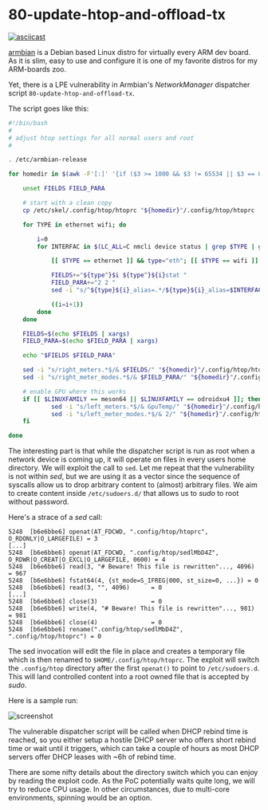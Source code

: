 80-update-htop-and-offload-tx
=============================

[![asciicast](https://asciinema.org/a/FQEhw8yQ63Q4Adw3HDNjliT5u.svg)](https://asciinema.org/a/FQEhw8yQ63Q4Adw3HDNjliT5u)

[armbian](https://www.armbian.com) is a Debian based Linux distro
for virtually every ARM dev board. As it is slim, easy to use and configure
it is one of my favorite distros for my ARM-boards zoo.

Yet, there is a LPE vulnerability in Armbian's *NetworkManager* dispatcher script
`80-update-htop-and-offload-tx`.

The script goes like this:

```bash
#!/bin/bash
#
# adjust htop settings for all normal users and root
#

. /etc/armbian-release

for homedir in $(awk -F'[:]' '{if ($3 >= 1000 && $3 != 65534 || $3 == 0) print $6}' /etc/passwd); do

	unset FIELDS FIELD_PARA

	# start with a clean copy
	cp /etc/skel/.config/htop/htoprc "${homedir}"/.config/htop/htoprc

	for TYPE in ethernet wifi; do

		i=0
		for INTERFAC in $(LC_ALL=C nmcli device status | grep $TYPE | grep -w connected | awk '{ print $1 }' | grep -v lo | grep -v p2p | head -2); do

			[[ $TYPE == ethernet ]] && type="eth"; [[ $TYPE == wifi ]] && type="wlan"

			FIELDS+="${type^}$i ${type^}${i}stat "
			FIELD_PARA+="2 2 "
			sed -i "s/^${type}${i}_alias=.*/${type}${i}_alias=$INTERFAC/" "${homedir}"/.config/htop/htoprc

			((i=i+1))
		done
	done

	FIELDS=$(echo $FIELDS | xargs)
	FIELD_PARA=$(echo $FIELD_PARA | xargs)

	echo "$FIELDS $FIELD_PARA"

	sed -i "s/right_meters.*$/& $FIELDS/" "${homedir}"/.config/htop/htoprc
	sed -i "s/right_meter_modes.*$/& $FIELD_PARA/" "${homedir}"/.config/htop/htoprc

	# enable GPU where this works
	if [[ $LINUXFAMILY == meson64 || $LINUXFAMILY == odroidxu4 ]]; then
	        sed -i "s/left_meters.*$/& GpuTemp/" "${homedir}"/.config/htop/htoprc
        	sed -i "s/left_meter_modes.*$/& 2/" "${homedir}"/.config/htop/htoprc
	fi

done
```

The interesting part is that while the dispatcher script is run as root when a network device is
coming up, it will operate on files in every users home directory. We will exploit the call to `sed`.
Let me repeat that the vulnerability is not within *sed*, but we are using it as a vector since the
sequence of syscalls allow us to drop arbitrary content to (almost) arbitrary files. We aim to
create content inside `/etc/sudoers.d/` that allows us to *sudo* to root without password.

Here's a strace of a *sed* call:
```
5248  [b6e6bbe6] openat(AT_FDCWD, ".config/htop/htoprc", O_RDONLY|O_LARGEFILE) = 3
[...]
5248  [b6e6bbe6] openat(AT_FDCWD, ".config/htop/sedlMbD4Z", O_RDWR|O_CREAT|O_EXCL|O_LARGEFILE, 0600) = 4
5248  [b6e6bbe6] read(3, "# Beware! This file is rewritten"..., 4096) = 967
5248  [b6e6bbe6] fstat64(4, {st_mode=S_IFREG|000, st_size=0, ...}) = 0
5248  [b6e6bbe6] read(3, "", 4096)      = 0
[...]
5248  [b6e6bbe6] close(3)               = 0
5248  [b6e6bbe6] write(4, "# Beware! This file is rewritten"..., 981) = 981
5248  [b6e6bbe6] close(4)               = 0
5248  [b6e6bbe6] rename(".config/htop/sedlMbD4Z", ".config/htop/htoprc") = 0
```

The sed invocation will edit the file in place and creates a temporary file which is then renamed
to `$HOME/.config/htop/htoprc`. The exploit will switch the `.config/htop` directory after the first
`openat()` to point to `/etc/sudoers.d`. This will land controlled content into a root owned file
that is accepted by *sudo*.

Here is a sample run:

![screenshot](https://github.com/stealth/7350topless/blob/master/screenshot.jpg)

The vulnerable dispatcher script will be called when DHCP rebind time is reached, so you either setup
a hostile DHCP server who offers short rebind time or wait until it triggers, which can take a couple
of hours as most DHCP servers offer DHCP leases with ~6h of rebind time.

There are some nifty details about the directory switch which you can enjoy by reading the
exploit code. As the PoC potentially waits quite long, we will try to reduce CPU usage. In
other circumstances, due to multi-core environments, spinning would be an option.

